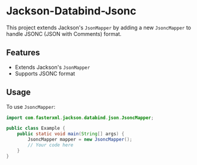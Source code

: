 # Jackson-Databind-Jsonc

This project extends Jackson's `JsonMapper` by adding a new `JsoncMapper` to handle JSONC (JSON with Comments) format.

## Features

- Extends Jackson's `JsonMapper`
- Supports JSONC format

## Usage

To use `JsoncMapper`:

```java
import com.fasterxml.jackson.databind.json.JsoncMapper;

public class Example {
    public static void main(String[] args) {
        JsoncMapper mapper = new JsoncMapper();
        // Your code here
    }
}
